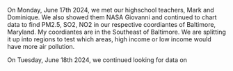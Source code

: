 On Monday, June 17th 2024, we met our highschool teachers, Mark and Dominique. We also showed them NASA Giovanni and continued to chart data to find PM2.5, SO2, NO2 in our respective coordiantes of Baltimore, Maryland. My coordiantes are in the Southeast of Baltimore. We are splitting it up into regions to test which areas, high income or low income would have more air pollution.

On Tuesday, June 18th 2024, we continued looking for data on 
